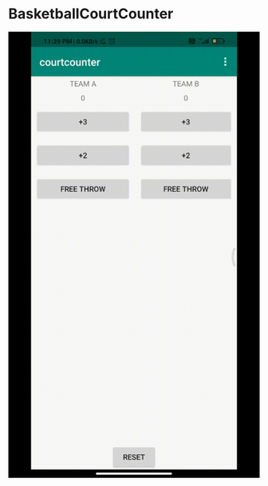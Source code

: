 ﻿# BasketballCourtCounter
![alt text](https://github.com/mr-abhi-k/BasketballCourtCounter/blob/main/WhatsApp%20Video%202021-08-18%20at%2011.42.38%20PM.gif)
